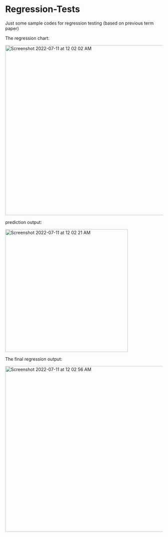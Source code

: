 # Regression-Tests

Just some sample codes for regression testing (based on previous term paper)

The regression chart:

<img width="543" alt="Screenshot 2022-07-11 at 12 02 02 AM" src="https://user-images.githubusercontent.com/107907500/178152458-c93d2b26-399a-4eb8-ab52-b98bf67e1ab7.png">

prediction output:

<img width="392" alt="Screenshot 2022-07-11 at 12 02 21 AM" src="https://user-images.githubusercontent.com/107907500/178152469-b0f65f86-0673-43bb-bc42-9673bc3ea231.png">

The final regression output:

<img width="529" alt="Screenshot 2022-07-11 at 12 02 56 AM" src="https://user-images.githubusercontent.com/107907500/178152478-414091fd-e7cf-4b83-86ea-d063072aef24.png">
